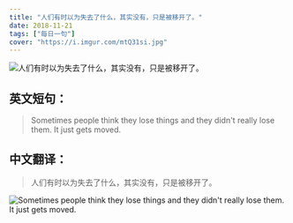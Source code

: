 ```yaml
---
title: "人们有时以为失去了什么，其实没有，只是被移开了。"
date: 2018-11-21
tags: ["每日一句"]
cover: "https://i.imgur.com/mtQ31si.jpg"
---
```


![人们有时以为失去了什么，其实没有，只是被移开了。](https://i.imgur.com/e68HYVh.jpg)

## 英文短句：
> Sometimes people think they lose things and they didn't really lose them. It just gets moved.

<!--more-->

## 中文翻译：
> 人们有时以为失去了什么，其实没有，只是被移开了。

![Sometimes people think they lose things and they didn't really lose them. It just gets moved.](https://i.imgur.com/RAzqh3X.jpg)

